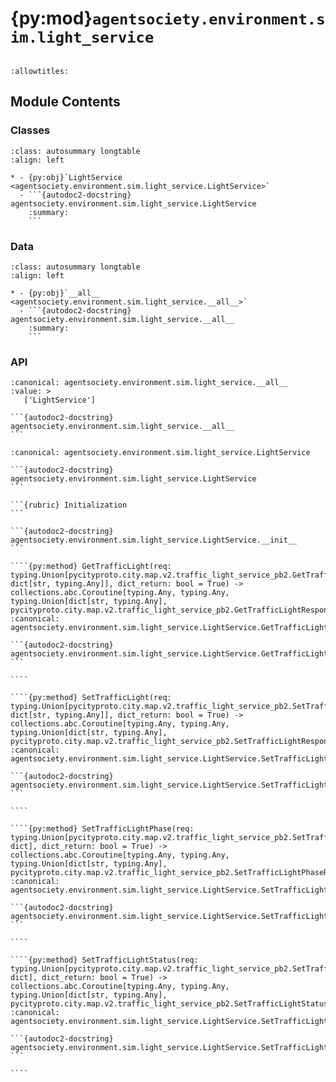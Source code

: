 # {py:mod}`agentsociety.environment.sim.light_service`

```{py:module} agentsociety.environment.sim.light_service
```

```{autodoc2-docstring} agentsociety.environment.sim.light_service
:allowtitles:
```

## Module Contents

### Classes

````{list-table}
:class: autosummary longtable
:align: left

* - {py:obj}`LightService <agentsociety.environment.sim.light_service.LightService>`
  - ```{autodoc2-docstring} agentsociety.environment.sim.light_service.LightService
    :summary:
    ```
````

### Data

````{list-table}
:class: autosummary longtable
:align: left

* - {py:obj}`__all__ <agentsociety.environment.sim.light_service.__all__>`
  - ```{autodoc2-docstring} agentsociety.environment.sim.light_service.__all__
    :summary:
    ```
````

### API

````{py:data} __all__
:canonical: agentsociety.environment.sim.light_service.__all__
:value: >
   ['LightService']

```{autodoc2-docstring} agentsociety.environment.sim.light_service.__all__
```

````

`````{py:class} LightService(aio_channel: grpc.aio.Channel)
:canonical: agentsociety.environment.sim.light_service.LightService

```{autodoc2-docstring} agentsociety.environment.sim.light_service.LightService
```

```{rubric} Initialization
```

```{autodoc2-docstring} agentsociety.environment.sim.light_service.LightService.__init__
```

````{py:method} GetTrafficLight(req: typing.Union[pycityproto.city.map.v2.traffic_light_service_pb2.GetTrafficLightRequest, dict[str, typing.Any]], dict_return: bool = True) -> collections.abc.Coroutine[typing.Any, typing.Any, typing.Union[dict[str, typing.Any], pycityproto.city.map.v2.traffic_light_service_pb2.GetTrafficLightResponse]]
:canonical: agentsociety.environment.sim.light_service.LightService.GetTrafficLight

```{autodoc2-docstring} agentsociety.environment.sim.light_service.LightService.GetTrafficLight
```

````

````{py:method} SetTrafficLight(req: typing.Union[pycityproto.city.map.v2.traffic_light_service_pb2.SetTrafficLightRequest, dict[str, typing.Any]], dict_return: bool = True) -> collections.abc.Coroutine[typing.Any, typing.Any, typing.Union[dict[str, typing.Any], pycityproto.city.map.v2.traffic_light_service_pb2.SetTrafficLightResponse]]
:canonical: agentsociety.environment.sim.light_service.LightService.SetTrafficLight

```{autodoc2-docstring} agentsociety.environment.sim.light_service.LightService.SetTrafficLight
```

````

````{py:method} SetTrafficLightPhase(req: typing.Union[pycityproto.city.map.v2.traffic_light_service_pb2.SetTrafficLightPhaseRequest, dict], dict_return: bool = True) -> collections.abc.Coroutine[typing.Any, typing.Any, typing.Union[dict[str, typing.Any], pycityproto.city.map.v2.traffic_light_service_pb2.SetTrafficLightPhaseResponse]]
:canonical: agentsociety.environment.sim.light_service.LightService.SetTrafficLightPhase

```{autodoc2-docstring} agentsociety.environment.sim.light_service.LightService.SetTrafficLightPhase
```

````

````{py:method} SetTrafficLightStatus(req: typing.Union[pycityproto.city.map.v2.traffic_light_service_pb2.SetTrafficLightStatusRequest, dict], dict_return: bool = True) -> collections.abc.Coroutine[typing.Any, typing.Any, typing.Union[dict[str, typing.Any], pycityproto.city.map.v2.traffic_light_service_pb2.SetTrafficLightStatusResponse]]
:canonical: agentsociety.environment.sim.light_service.LightService.SetTrafficLightStatus

```{autodoc2-docstring} agentsociety.environment.sim.light_service.LightService.SetTrafficLightStatus
```

````

`````
